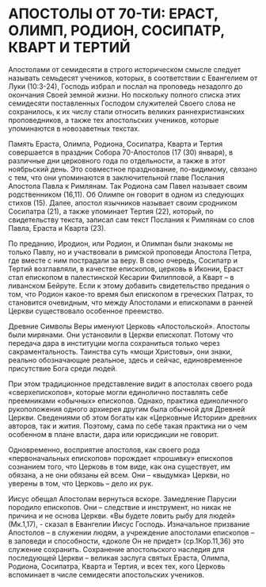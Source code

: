 # АПОСТОЛЫ ОТ 70-ТИ: ЕРАСТ, ОЛИМП, РОДИОН, СОСИПАТР, КВАРТ И ТЕРТИЙ

Апостолами от семидесяти в строго историческом смысле следует называть семьдесят учеников, которых, в соответствии с Евангелием от Луки (10:3-24), Господь избрал и послал на проповедь незадолго до окончания Своей земной жизни. Но поскольку полного списка этих семидесяти поставленных Господом служителей Своего слова не сохранилось, к их числу стали относить великих раннехристианских проповедников, а также тех апостольских учеников, которые упоминаются в новозаветных текстах.

Память Ераста, Олимпа, Родиона, Сосипатра, Кварта и Тертия совершается в праздник Собора 70-Апостолов (17 (30) января), в различные дни церковного года по отдельности, а также в этот ноябрьский день. Это совместное празднование, по-видимому, связано с тем, что они упоминаются в заключительной главе Послания Апостола Павла к Римлянам. Так Родиона сам Павел называет своим родственником (16,11). Об Олимпе он говорит в одном из следующих стихов (15). Далее, апостол язычников называет своим сродником Сосипатра (21), а также упоминает Тертия (22), который, по свидетельству текста, записал сам текст Послания к Римлянам со слов Павла, Ераста и Кварта (23).

По преданию, Иродион, или Родион, и Олимпан были знакомы не только Павлу, но и участвовали в римской проповеди Апостола Петра, где вместе с ним пострадали за веру. В свою очередь, Сосипатр и Тертий возглавляли, в качестве епископов, церковь в Иконии, Ераст стал епископом в палестинской Кесарии Филипповой, а Кварт – в ливанском Бейруте. Если к этому добавить свидетельство предания о том, что Родион какое-то время был епископом в греческих Патрах, то становится очевидным, что между Апостолами и епископами в ранней Церкви существовало особенное преемство.

Древние Символы Веры именуют Церковь «Апостольской». Апостолы были мирянами. Они установили в Церкви епископат. Потому что передача дара в институции могла сохраниться только через сакраментальность. Таинства суть «мощи Христовы», они знаки, реально обозначающие реальное, здесь и сейчас, единовременное присутствие Бога среди людей.

При этом традиционное представление видит в апостолах своего рода «сверхепископов», которые могли единолично поставлять себе преемниками «обычных» епископов. Однако, практика единоличного рукоположения одного архиерея другим была обычной для Древней Церкви. Сведениями об этом богаты как «Церковные Истории» древних авторов, так и жития. Поэтому, сама по себе такая практика ни о чем особенном в плане власти, дара или юрисдикции не говорит.

Одновременно, восприятие апостолов, как своего рода «первоначальных епископов» порождает «прошивку» епископов сознанием того, что Церковь в том виде, как она существует, им обязана, а не они обязаны ей всем. Они – «выдумка» Церкви, но уверены в том, что Церковь – дело их рук.

Иисус обещал Апостолам вернуться вскоре. Замедление Парусии породило епископов. Они – следствие и инструмент, но никак не причина и не основа Церкви. «Вы будете ловить рыбу для людей» (Мк.1,17), - сказал в Евангелии Иисус Господь. Изначальное призвание Апостолов – в служении людям, а учреждение апостолами епископов – в заповеди и способности, «доколе Он не придет» (ср.1Кор.11,36) это служение сохранить. Сохранение апостольского наследия для последующей Церкви – великая заслуга святых Ераста, Олимпа, Родиона, Сосипатра, Кварта и Тертия, и всех тех, кого Церковь вспоминает в числе семидесяти апостольских учеников.
